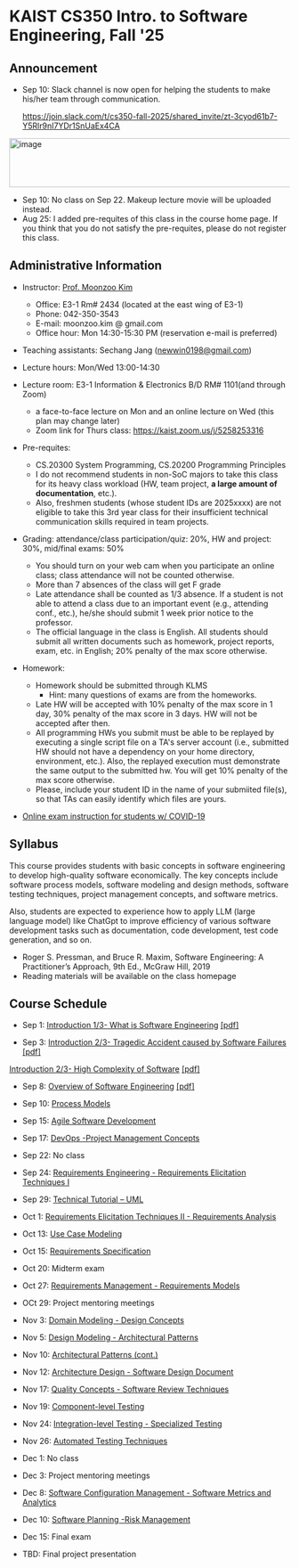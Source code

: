 # KAIST CS350 Intro. to Software Engineering, Fall '25

## Announcement
- Sep 10: Slack channel is now open for helping the students to make his/her team through communication.

  https://join.slack.com/t/cs350-fall-2025/shared_invite/zt-3cyod61b7-Y5Rlr9nI7YDr1SnUaEx4CA 
<img width="1870" height="88" alt="image" src="https://github.com/user-attachments/assets/e7268af2-81f8-4023-9c42-3c930cf45881" />

- Sep 10: No class on Sep 22. Makeup lecture movie will be uploaded instead.
- Aug 25: I added pre-requites of this class in the course home page.  If you think that you do not satisfy the pre-requites, please do not register this class.
 
## Administrative Information

- Instructor: [Prof. Moonzoo Kim](https://swtv.kaist.ac.kr/members/mzkim)

  - Office: E3-1 Rm# 2434 (located at the east wing of E3-1)
  - Phone: 042-350-3543
  - E-mail: moonzoo.kim @ gmail.com
  - Office hour: Mon 14:30-15:30 PM (reservation e-mail is preferred)

- Teaching assistants: Sechang Jang (newwin0198@gmail.com) 

- Lecture hours: Mon/Wed 13:00-14:30   

- Lecture room: E3-1 Information & Electronics B/D RM# 1101(and through Zoom)
  - a face-to-face lecture on Mon and an online lecture on Wed (this plan may change later) 
  - Zoom link for Thurs class: https://kaist.zoom.us/j/5258253316

<!--
- Recommended prerequisite: CS230 System Programming, proficiency in C/C++ programming and Linux utilities
  - Due to the high load of TA, TA will not provide help for basic C/C++/Linux questions.
  - This class can be difficult to follow for exchange students.
   hly recommend to take CS458 after taking CS230 System Programming first -->
  
- Pre-requites:  
  - CS.20300 System Programming, CS.20200 Programming Principles
  - I do not recommend students in non-SoC majors to take this class for its heavy class workload (HW, team project, **a large amount of documentation**, etc.).
  - Also, freshmen students (whose student IDs are 2025xxxx) are not eligible to take this 3rd year class for their insufficient technical communication skills required in team projects. 

- Grading: attendance/class participation/quiz: 20%, HW and project: 30%, mid/final exams: 50%
  - You should turn on your web cam when you participate an online class; class attendance will not be counted otherwise.
  - More than 7 absences of the class will get F grade
  - Late attendance shall be counted as 1/3 absence. If a student is not able to attend a class due to an important event (e.g., attending conf., etc.), he/she should submit 1 week prior notice to the professor.
  - The official language in the class is English. All students should submit all written documents such as homework, project reports, exam, etc. in English; 20% penalty of the max score otherwise.  

- Homework:
  - Homework should be submitted through KLMS  
    - Hint: many questions of exams are from the homeworks.
  - Late HW will be accepted with 10% penalty of the max score in 1 day, 30% penalty of the max score in 3 days. HW will not be accepted after then.
  - All programming HWs you submit must be able to be replayed by executing a single script file on a TA's server account (i.e., submitted HW should not have a dependency on your home directory, environment, etc.).  Also, the replayed execution must demonstrate the same output to the submitted hw. You will get 10% penalty of the max score otherwise.
  - Please, include your student ID in the name of your submiited file(s), so that TAs can easily identify which files are yours.
  
    
- [Online exam instruction for students w/ COVID-19](online-exam-instructions-v2.pdf)


## Syllabus
This course provides students with basic concepts in software engineering to develop high-quality software economically. The key concepts include software process models, software modeling and design methods, software testing techniques, project management concepts, and software metrics.

Also, students are expected to experience how to apply LLM (large language model) like ChatGpt to improve efficiency of various software development tasks such as documentation, code development, test code generation, and so on.

- Roger S. Pressman, and Bruce R. Maxim, Software Engineering: A Practitioner’s Approach, 9th Ed., McGraw Hill, 2019 
- Reading materials will be available on the class homepage

## Course Schedule

- Sep 1: [Introduction 1/3- What is Software Engineering](slides/lec1-intro-to-SE1.pptx) [[pdf]](slides/lec1-intro-to-SE1.pdf)

<!--  Feb 28 : <a href="part2-coverage/lec1-Intro-AutomatedSWAnalysis_v11.pptx" download> Introduction2 </a> -->

- Sep 3: [Introduction 2/3- Tragedic Accident caused by Software Failures](slides/lec2-1.intro-to-SE2.pptx) [[pdf]](slides/lec2-1.intro-to-SE2.pdf)

[Introduction 2/3- High Complexity of Software](slides/lec2-2.Intro-HighComplexitySW_v8.pptx) [[pdf]](slides/lec2-2.Intro-HighComplexitySW_v8.pdf)

  
- Sep 8: [Overview of Software Engineering](slides/lec3-se_overview.pptx) [[pdf]](slides/lec3-se_overview.pdf)

- Sep 10: [Process Models]()

- Sep 15: [Agile Software Development]()

- Sep 17: [DevOps -Project Management Concepts]()

- Sep 22: No class 

- Sep 24: [Requirements Engineering - Requirements Elicitation Techniques I]()

- Sep 29: [Technical Tutorial – UML]()

- Oct 1: [Requirements Elicitation Techniques II - Requirements Analysis]()

- Oct 13: [Use Case Modeling]()

- Oct 15: [Requirements Specification]()

- Oct 20:  Midterm exam

- Oct 27: [Requirements Management - Requirements Models]()

- OCt 29: Project mentoring meetings

- Nov 3: [Domain Modeling - Design Concepts]()

- Nov 5: [Design Modeling - Architectural Patterns]()

- Nov 10: [Architectural Patterns (cont.)]()

- Nov 12: [Architecture Design - Software Design Document]()

- Nov 17: [Quality Concepts - Software Review Techniques]()

- Nov 19: [Component-level Testing]()

- Nov 24: [Integration-level Testing - Specialized Testing]()

- Nov 26: [Automated Testing Techniques]()

- Dec 1: No class

- Dec 3: Project mentoring meetings

- Dec 8: [Software Configuration Management - Software Metrics and Analytics]()

- Dec 10: [Software Planning -Risk Management]()

- Dec 15: Final exam 

- TBD: Final project presentation





<!---
### Part IV: Testing/Verification Engine - SAT/SMT Solver
- June 1: [Using SAT solver for Sudoku](5-smt/lec44-sudoku-v2.pptx) [[pdf]](5-smt/lec44-sudoku-v2.pdf), Q&A for the final exam, LLVM IR basics, CLANG vs LLVM
  - "Sudoku as a SAT problem" by I.Lynce and J.Ouaknine, Intl. Symp. on Artificial Intelligence and Mathematics 2006
  - The SuDoku Puzzle as a Satisfiability Problem
--->




